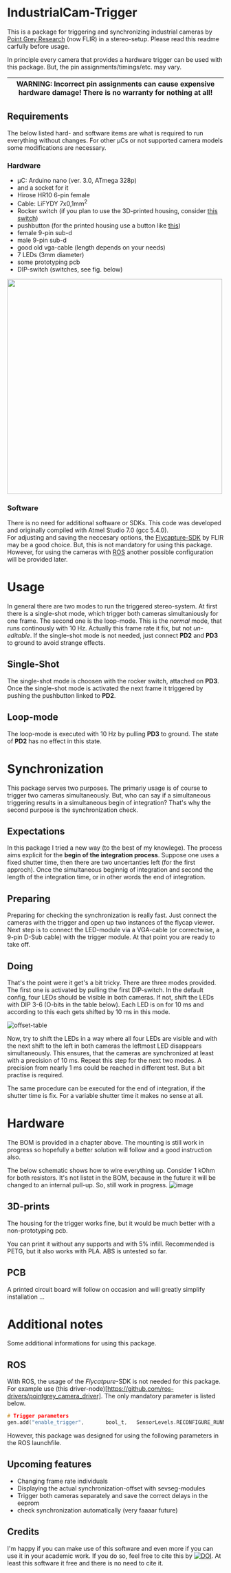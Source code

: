# IndustrialCam-Trigger
  
This is a package for triggering and synchronizing industrial cameras by [Point Grey Research](https://www.flir.com/) (now FLIR) in a stereo-setup. Please read this readme carfully before usage.  

In principle every camera that provides a hardware trigger can be used with this package. But, the pin assignments/timings/etc. may vary.

| WARNING: Incorrect pin assignments can cause expensive hardware damage! There is no warranty for nothing at all! |
| --- |

## Requirements
The below listed hard- and software items are what is required to run everything without changes. For other µCs or not supported camera models some modifications are necessary.

### Hardware
- µC: Arduino nano (ver. 3.0, ATmega 328p) 
- and a socket for it
- Hirose HR10 6-pin female
- Cable: LiFYDY 7x0,1mm<sup>2</sup>
- Rocker switch (if you plan to use the 3D-printed housing, consider [this switch](https://www.digikey.com/product-detail/en/zf-electronics/SRB22A2FBBNN/CH755-ND/446021))
- pushbutton (for the printed housing use a button like [this](https://www.digikey.de/product-detail/de/e-switch/TL1105BF160Q/EG1833-ND/1358))
- female 9-pin sub-d
- male 9-pin sub-d
- good old vga-cable (length depends on your needs)
- 7 LEDs (3mm diameter)
- some prototyping pcb
- DIP-switch (switches, see fig. below)

<img src="https://user-images.githubusercontent.com/24255135/59977029-88a6a380-95cc-11e9-8c05-96a98cf860fd.jpg" width="500">

### Software
There is no need for additional software or SDKs. This code was developed and originally compiled with Atmel Studio 7.0 (gcc 5.4.0).   
For adjusting and saving the neccesary options, the [Flycapture-SDK](https://www.flir.de/products/flycapture-sdk/) by FLIR may be a good choice. But, this is not mandatory for using this package. However, for using the cameras with [ROS](https://www.ros.org/) another possible configuration will be provided later.

# Usage

In general there are two modes to run the triggered stereo-system. At first there is a single-shot mode, which trigger both cameras simultaniously for one frame. The second one is the loop-mode. This is the *normal* mode, that runs continously with 10 Hz. Actually this frame rate it fix, but not *un-editable*. If the single-shot mode is not needed, just connect __PD2__ and __PD3__ to ground to avoid strange effects.

## Single-Shot

The single-shot mode is choosen with the rocker switch, attached on __PD3__. Once the single-shot mode is activated the next frame it triggered by pushing the pushbutton linked to __PD2__.

## Loop-mode

The loop-mode is executed with 10 Hz by pulling __PD3__ to ground. The state of __PD2__ has no effect in this state.

# Synchronization
This package serves two purposes. The primariy usage is of course to trigger two cameras simultaneously. But, who can say if a simultaneous triggering results in a simultaneous begin of integration? That's why the second purpose is the synchronization check.

## Expectations
In this package I tried a new way (to the best of my knowlege). The process aims explicit for the **begin of the integration process**. Suppose one uses a fixed shutter time, then there are two uncertanties left (for the first approch). Once the simultaneous beginnig of integration and second the length of the integration time, or in other words the end of integration.

## Preparing
Preparing for checking the synchronization is really fast. Just connect the cameras with the trigger and open up two instances of the flycap viewer. Next step is to connect the LED-module via a VGA-cable (or correctwise, a 9-pin D-Sub cable) with the trigger module. At that point you are ready to take off.

## Doing
That's the point were it get's a bit tricky. There are three modes provided. The first one is activated by pulling the first DIP-switch. In the default config, four LEDs should be visible in both cameras. If not, shift the LEDs with DIP 3-6 (O-bits in the table below). Each LED is on for 10 ms and according to this each gets shifted by 10 ms in this mode.

![offset-table](https://user-images.githubusercontent.com/24255135/59977159-133bd280-95ce-11e9-99dd-0d942e94d626.png)

Now, try to shift the LEDs in a way where all four LEDs are visible and with the next shift to the left in both cameras the leftmost LED disappears simultaneously. This ensures, that the cameras are synchronized at least with a precision of 10 ms. Repeat this step for the next two modes. A precision from nearly 1 ms could be reached in different test. But a bit practise is required.

The same procedure can be executed for the end of integration, if the shutter time is fix. For a variable shutter time it makes no sense at all.

# Hardware
The BOM is provided in a chapter above. The mounting is still work in progress so hopefully a better solution will follow and a good instruction also.

The below schematic shows how to wire everything up. Consider 1 kOhm for both resistors. It's not listet in the BOM, because in the future it will be changed to an internal pull-up. So, still work in progress.
![image](https://user-images.githubusercontent.com/24255135/59977597-42a10e00-95d3-11e9-81fc-4f5e8e109a76.png)

## 3D-prints
The housing for the trigger works fine, but it would be much better with a non-prototyping pcb. 

You can print it without any supports and with 5% infill. Recommended is PETG, but it also works with PLA. ABS is untested so far.

## PCB
A printed circuit board will follow on occasion and will greatly simplify installation ...

# Additional notes
Some additional informations for using this package.
## ROS
With ROS, the usage of the _Flycatpure_-SDK is not needed for this package. For example use (this driver-node)[https://github.com/ros-drivers/pointgrey_camera_driver]. The only mandatory parameter is listed below.

```C
# Trigger parameters
gen.add("enable_trigger",       bool_t,   SensorLevels.RECONFIGURE_RUNNING,   "Enable the external triggering mode.",                                                        False)
```
However, this package was designed for using the following parameters in the ROS launchfile.

## Upcoming features
* Changing frame rate individuals
* Displaying the actual synchronization-offset with sevseg-modules
* Trigger both cameras separately and save the correct delays in the eeprom
* check synchronization automatically (very faaaar future)

## Credits
I'm happy if you can make use of this software and even more if you can use it in your academic work. If you do so, feel free to cite this by [![DOI](https://zenodo.org/badge/183741394.svg)](https://zenodo.org/badge/latestdoi/183741394). At least this software it free and there is no need to cite it.
